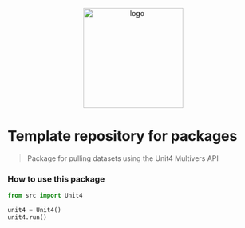 <p align="center">
  <img alt="logo" src="https://www.zypp.io/static/assets/img/logos/zypp/white/500px.png"  width="200"/>
</p>

Template repository for packages
===
> Package for pulling datasets using the Unit4 Multivers API


### How to use this package
```python
from src import Unit4

unit4 = Unit4()
unit4.run()

```